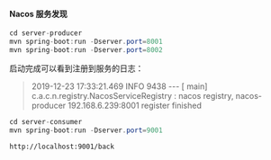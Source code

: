 #### Nacos 服务发现

```java
cd server-producer
mvn spring-boot:run -Dserver.port=8001
mvn spring-boot:run -Dserver.port=8002
```
启动完成可以看到注册到服务的日志：
> 2019-12-23 17:33:21.469  INFO 9438 --- [           main] c.a.c.n.registry.NacosServiceRegistry    : nacos registry, nacos-producer 192.168.6.239:8001 register finished


```java
cd server-consumer
mvn spring-boot:run -Dserver.port=9001
```

```html
http://localhost:9001/back
```

